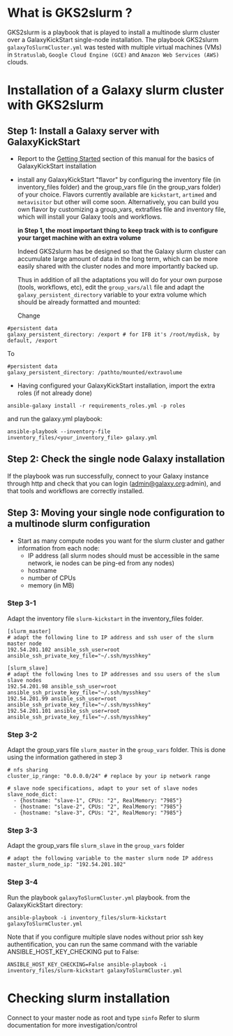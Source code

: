 # What is GKS2slurm ?
GKS2slurm is a playbook that is played to install a multinode slurm cluster over a GalaxyKickStart single-node installation.
The playbook GKS2slurm `galaxyToSlurmCluster.yml` was tested with multiple virtual machines (VMs) in `Stratuslab`, `Google Cloud Engine (GCE)` and `Amazon Web Services (AWS)` clouds.

# Installation of a Galaxy slurm cluster with GKS2slurm

## Step 1: Install a Galaxy server with GalaxyKickStart


- Report to the [Getting Started](getting_started.md) section of this manual for the basics of GalaxyKickStart installation

- install any GalaxyKickStart "flavor" by configuring the inventory file (in inventory_files folder) and the group_vars file (in the group_vars folder) of your choice.
Flavors currently available are `kickstart`, `artimed` and `metavisitor` but other will come soon. Alternatively, you can build you own flavor by customizing a group_vars, extrafiles file and inventory file, which will install your Galaxy tools and workflows.

    **in Step 1, the most important thing to keep track with is to configure your target machine with an extra volume**

    Indeed GKS2slurm has be designed so that the Galaxy slurm cluster can accumulate large amount of data in the long term, which can be more easily shared with the cluster nodes and more importantly backed up.

    Thus in addition of all the adaptations you will do for your own purpose (tools, workflows, etc), edit the `group_vars/all` file and adapt the `galaxy_persistent_directory` variable to your extra volume which should be already formatted and mounted:
    
    Change
    
```
#persistent data
galaxy_persistent_directory: /export # for IFB it's /root/mydisk, by default, /export
```
    
To
    
```
#persistent data
galaxy_persistent_directory: /pathto/mounted/extravolume
```

- Having configured your GalaxyKickStart installation, import the extra roles (if not already done)
```
ansible-galaxy install -r requirements_roles.yml -p roles
```
and run the galaxy.yml playbook:
```
ansible-playbook --inventory-file inventory_files/<your_inventory_file> galaxy.yml
```

## Step 2: Check the single node Galaxy installation

If the playbook was run successfully, connect to your Galaxy instance through http and check that you can login (admin@galaxy.org:admin), and that tools and workflows are correctly installed.

## Step 3: Moving your single node configuration to a multinode slurm configuration

- Start as many compute nodes you want for the slurm cluster and gather information from each node:
    - IP address (all slurm nodes should must be accessible in the same network, ie nodes can be ping-ed from any nodes)
    - hostname
    - number of CPUs
    - memory (in MB)

### Step 3-1
Adapt the inventory file `slurm-kickstart` in the inventory_files folder.
```
[slurm_master]
# adapt the following line to IP address and ssh user of the slurm master node
192.54.201.102 ansible_ssh_user=root ansible_ssh_private_key_file="~/.ssh/mysshkey"

[slurm_slave]
# adapt the following lnes to IP addresses and ssu users of the slum slave nodes
192.54.201.98 ansible_ssh_user=root ansible_ssh_private_key_file="~/.ssh/mysshkey"
192.54.201.99 ansible_ssh_user=root ansible_ssh_private_key_file="~/.ssh/mysshkey"
192.54.201.101 ansible_ssh_user=root ansible_ssh_private_key_file="~/.ssh/mysshkey"
```

### Step 3-2
Adapt the group_vars file `slurm_master` in the `group_vars` folder.
This is done using the information gathered in step 3

```
# nfs sharing
cluster_ip_range: "0.0.0.0/24" # replace by your ip network range

# slave node specifications, adapt to your set of slave nodes
slave_node_dict:
  - {hostname: "slave-1", CPUs: "2", RealMemory: "7985"}
  - {hostname: "slave-2", CPUs: "2", RealMemory: "7985"}
  - {hostname: "slave-3", CPUs: "2", RealMemory: "7985"}
```
### Step 3-3
Adapt the group_vars file `slurm_slave` in the `group_vars` folder

```
# adapt the following variable to the master slurm node IP address
master_slurm_node_ip: "192.54.201.102"
```

### Step 3-4
Run the playbook `galaxyToSlurmCluster.yml` playbook.
from the GalaxyKickStart directory:
```
ansible-playbook -i inventory_files/slurm-kickstart galaxyToSlurmCluster.yml
```

Note that if you configure multiple slave nodes without prior ssh key authentification, you can run the same command with the variable ANSIBLE_HOST_KEY_CHECKING put to False:

```
ANSIBLE_HOST_KEY_CHECKING=False ansible-playbook -i inventory_files/slurm-kickstart galaxyToSlurmCluster.yml
```

# Checking slurm installation

Connect to your master node as root and type `sinfo`
Refer to slurm documentation for more investigation/control


